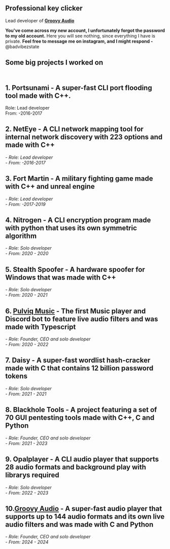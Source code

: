 ## Professional key clicker

Lead developer of **[Groovy Audio](https://groovy.audio)**

**You've come across my new account, I unfortunately forgot the password to my old account.**
Here you will see nothing, since everything I have is private. **Feel free to message me
on instagram, and I might respond -** @badvibezstate

## Some big projects I worked on
\
**1. Portsunami - A super-fast CLI port flooding tool made with C++.**
-
Role: Lead developer\
From: -2016-2017


**2. NetEye - A CLI network mapping tool for internal network discovery with 223 options and made with C++**
-
*- Role: Lead developer*\
*- From: -2016-2017*

**3. Fort Martin - A military fighting game made with C++ and unreal engine**
-
*- Role: Lead developer*\
*- From: -2017-2019*

**4. Nitrogen - A CLI encryption program made with python that uses its own symmetric algorithm**
-
*- Role: Solo developer*\
*- From: 2020 - 2020*

**5. Stealth Spoofer - A hardware spoofer for Windows that was made with C++**
-
*- Role: Solo developer*\
*- From: 2020 - 2021*

**6. [Pulviq Music](https://pulviq.io) - The first Music player and Discord bot to feature live audio filters and was made with Typescript**
-
*- Role: Founder, CEO and solo developer*\
*- From: 2020 - 2022*

**7. Daisy - A super-fast wordlist hash-cracker made with C that contains 12 billion password tokens**
-
*- Role: Solo developer*\
*- From: 2021 - 2021*

**8. Blackhole Tools - A project featuring a set of 70 GUI pentesting tools made with C++, C and Python**
-----------
*- Role: Founder, CEO and solo developer*\
*- From: 2021 - 2023*

**9. Opalplayer - A CLI audio player that supports 28 audio formats and background play with librarys required**
-----------
*- Role: Solo developer*\
*- From: 2022 - 2023*

**10.[Groovy Audio](https://groovy.audio) - A super-fast audio player that supports up to 144 audio formats and its own live audio filters and was made with C and Python**
-----------
*- Role: Founder, CEO and solo developer*\
*- From: 2024 - 2024*
